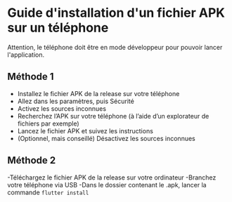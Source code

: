 # Guide d'installation d'un fichier APK sur un téléphone

Attention, le téléphone doit être en mode développeur pour pouvoir lancer l'application.

## Méthode 1

- Installez le fichier APK de la release sur votre téléphone
- Allez dans les paramètres, puis Sécurité
- Activez les sources inconnues
- Recherchez l’APK sur votre téléphone (à l’aide d’un explorateur de fichiers par exemple)
- Lancez le fichier APK et suivez les instructions
- (Optionnel, mais conseillé) Désactivez les sources inconnues


## Méthode 2

-Téléchargez le fichier APK de la release sur votre ordinateur
-Branchez votre téléphone via USB
-Dans le dossier contenant le .apk, lancer la commande ``flutter install``